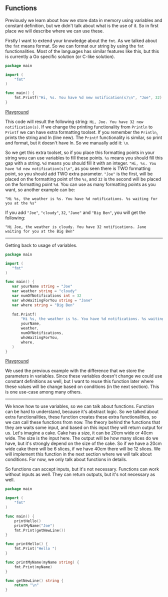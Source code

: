 ## Functions

Previously we learn about how we store data in memory using variables and constant definition, but we didn't talk about what is the use of it.
So in first place we will describe where we can use these. 

Firstly I want to extend your knowledge about the `fmt`. As we talked about the `fmt` means format. So we can format our string by using the `fmt` functionalities.
Most of the languages has similar features like this, but this is currently a Go specific solution (or C-like solution). 

```go
package main

import (
	"fmt"
)

func main() {
	fmt.Printf("Hi, %s. You have %d new notification(s)\n", "Joe", 32)
}
```
[Playground](https://play.golang.org/p/iwt65ruRjNN)

This code will result the following string: `Hi, Joe. You have 32 new notification(s)`. If we change the printing functionality from `Println` to `Printf` we can have extra formatting toolset.
If you remember the `Println`, prints the string and ln (line new). The `Printf` functionality is similar, so print and format, but it doesn't have ln. 
So we manually add it: `\n`.

So we get this extra toolset, so if you place this formatting points in your string wou can use variables to fill these points. `%s` means you should fill this gap with a string.
`%d` means you should fill it with an integer. `"Hi, %s. You have %d new notification(s)\n"`, as you seen there is TWO formatting point, so you should add TWO extra parameter.
`"Joe"` is the first, will be placed on the formatting point of the `%s`, and `32` is the second will be placed on the formatting point `%d`.
You can use as many formatting points as you want, so another example can be:
 
`"Hi %s, the weather is %s. You have %d notifications. %s waiting for you at the %s"`
 
 If you add `"Joe"`, `"cloudy"`, `32`, `"Jane"` and `"Big Ben"`, you will get the following:
 
 `"Hi Joe, the weather is cloudy. You have 32 notifications. Jane waiting for you at the Big Ben"`
 
 ---
 
 Getting back to usage of variables.
 
 ```go
package main

import (
	"fmt"
)

func main() {
	var yourName string = "Joe"
	var weather string = "cloudy"
	var numOfNotifications int = 32
	var whoWaitingForYou string = "Jane"
	var where string = "Big Ben"
	
	fmt.Printf(
		"Hi %s, the weather is %s. You have %d notifications. %s waiting for you at the %s\n",
		yourName,
		weather,
		numOfNotifications,
		whoWaitingForYou,
		where,
	)
}
```
[Playground](https://play.golang.org/p/nn_3VGfO9kn)

We used the previous example with the difference that we store the parameters in variables. Since these variables doesn't change we could use constant definitions as well,
but I want to reuse this function later where these values will be change based on conditions (in the next section). This is one use-case among many others. 

---

We know how to use variables, so we can talk about functions. Function can be hard to understand, because it's abstract logic.
So we talked about extra functionalities, these function creates these extra functionalities, so we can call these functions from now. 
The theory behind the functions that they are waits some input, and based on this input they will return output for us. 
Let's imagine a cake. Cake has a size, it can be 20cm wide or 40cm wide. The size is the input here. The output will be how many slices do we have, 
but it's strongly depend on the size of the cake. So if we have a 20cm wide cake there will be 6 slices, if we have 40cm there will be 12 slices.
We will implement this function in the next section where we will talk about conditions. For now, we only talk about functions in details.

So functions can accept inputs, but it's not necessary. Functions can work without inputs as well. 
They can return outputs, but it's not necessary as well.

```go
package main

import (
	"fmt"
)

func main() {
	printHello()
	printMyName("Joe")
	fmt.Print(getNewLine())
}

func printHello() {
	fmt.Print("Hello ")
}

func printMyName(myName string) {
	fmt.Print(myName)
}

func getNewLine() string {
	return "\n"
}
```


